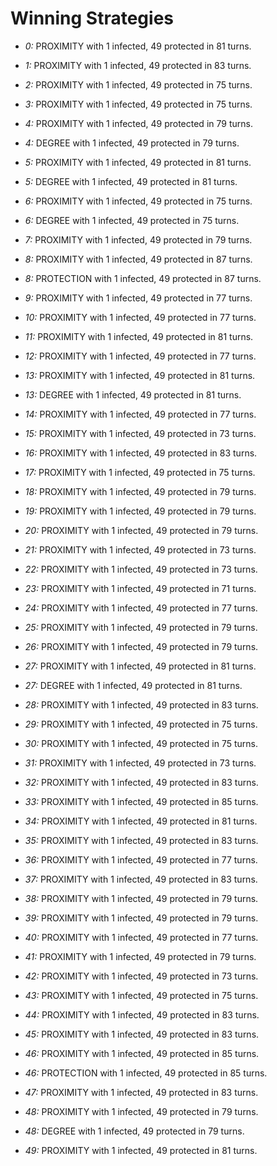 # Winning Strategies

* _0:_ PROXIMITY with 1 infected, 49 protected in 81 turns.


* _1:_ PROXIMITY with 1 infected, 49 protected in 83 turns.


* _2:_ PROXIMITY with 1 infected, 49 protected in 75 turns.


* _3:_ PROXIMITY with 1 infected, 49 protected in 75 turns.


* _4:_ PROXIMITY with 1 infected, 49 protected in 79 turns.


* _4:_ DEGREE with 1 infected, 49 protected in 79 turns.


* _5:_ PROXIMITY with 1 infected, 49 protected in 81 turns.


* _5:_ DEGREE with 1 infected, 49 protected in 81 turns.


* _6:_ PROXIMITY with 1 infected, 49 protected in 75 turns.


* _6:_ DEGREE with 1 infected, 49 protected in 75 turns.


* _7:_ PROXIMITY with 1 infected, 49 protected in 79 turns.


* _8:_ PROXIMITY with 1 infected, 49 protected in 87 turns.


* _8:_ PROTECTION with 1 infected, 49 protected in 87 turns.


* _9:_ PROXIMITY with 1 infected, 49 protected in 77 turns.


* _10:_ PROXIMITY with 1 infected, 49 protected in 77 turns.


* _11:_ PROXIMITY with 1 infected, 49 protected in 81 turns.


* _12:_ PROXIMITY with 1 infected, 49 protected in 77 turns.


* _13:_ PROXIMITY with 1 infected, 49 protected in 81 turns.


* _13:_ DEGREE with 1 infected, 49 protected in 81 turns.


* _14:_ PROXIMITY with 1 infected, 49 protected in 77 turns.


* _15:_ PROXIMITY with 1 infected, 49 protected in 73 turns.


* _16:_ PROXIMITY with 1 infected, 49 protected in 83 turns.


* _17:_ PROXIMITY with 1 infected, 49 protected in 75 turns.


* _18:_ PROXIMITY with 1 infected, 49 protected in 79 turns.


* _19:_ PROXIMITY with 1 infected, 49 protected in 79 turns.


* _20:_ PROXIMITY with 1 infected, 49 protected in 79 turns.


* _21:_ PROXIMITY with 1 infected, 49 protected in 73 turns.


* _22:_ PROXIMITY with 1 infected, 49 protected in 73 turns.


* _23:_ PROXIMITY with 1 infected, 49 protected in 71 turns.


* _24:_ PROXIMITY with 1 infected, 49 protected in 77 turns.


* _25:_ PROXIMITY with 1 infected, 49 protected in 79 turns.


* _26:_ PROXIMITY with 1 infected, 49 protected in 79 turns.


* _27:_ PROXIMITY with 1 infected, 49 protected in 81 turns.


* _27:_ DEGREE with 1 infected, 49 protected in 81 turns.


* _28:_ PROXIMITY with 1 infected, 49 protected in 83 turns.


* _29:_ PROXIMITY with 1 infected, 49 protected in 75 turns.


* _30:_ PROXIMITY with 1 infected, 49 protected in 75 turns.


* _31:_ PROXIMITY with 1 infected, 49 protected in 73 turns.


* _32:_ PROXIMITY with 1 infected, 49 protected in 83 turns.


* _33:_ PROXIMITY with 1 infected, 49 protected in 85 turns.


* _34:_ PROXIMITY with 1 infected, 49 protected in 81 turns.


* _35:_ PROXIMITY with 1 infected, 49 protected in 83 turns.


* _36:_ PROXIMITY with 1 infected, 49 protected in 77 turns.


* _37:_ PROXIMITY with 1 infected, 49 protected in 83 turns.


* _38:_ PROXIMITY with 1 infected, 49 protected in 79 turns.


* _39:_ PROXIMITY with 1 infected, 49 protected in 79 turns.


* _40:_ PROXIMITY with 1 infected, 49 protected in 77 turns.


* _41:_ PROXIMITY with 1 infected, 49 protected in 79 turns.


* _42:_ PROXIMITY with 1 infected, 49 protected in 73 turns.


* _43:_ PROXIMITY with 1 infected, 49 protected in 75 turns.


* _44:_ PROXIMITY with 1 infected, 49 protected in 83 turns.


* _45:_ PROXIMITY with 1 infected, 49 protected in 83 turns.


* _46:_ PROXIMITY with 1 infected, 49 protected in 85 turns.


* _46:_ PROTECTION with 1 infected, 49 protected in 85 turns.


* _47:_ PROXIMITY with 1 infected, 49 protected in 83 turns.


* _48:_ PROXIMITY with 1 infected, 49 protected in 79 turns.


* _48:_ DEGREE with 1 infected, 49 protected in 79 turns.


* _49:_ PROXIMITY with 1 infected, 49 protected in 81 turns.


